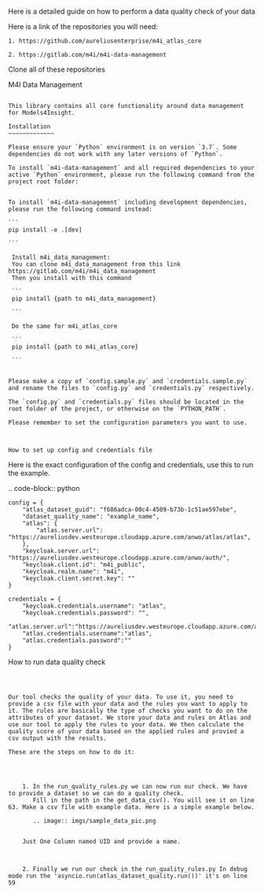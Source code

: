 Here is a detailed guide on how to perform a data quality check of your data

Here is a link of the repositories you will need:

    1. https://github.com/aureliusenterprise/m4i_atlas_core

    2. https://gitlab.com/m4i/m4i-data-management


Clone all of these repositories

M4I Data Management
~~~~~~~~~~~~~~~~~~~~

This library contains all core functionality around data management for Models4Insight.

Installation 
~~~~~~~~~~~~~

Please ensure your `Python` environment is on version `3.7`. Some dependencies do not work with any later versions of `Python`.

To install `m4i-data-management` and all required dependencies to your active `Python` environment, please run the following command from the project root folder:


To install `m4i-data-management` including development dependencies, please run the following command instead:

```
pip install -e .[dev]

```

 Install m4i_data_management:
 You can clone m4i_data_management from this link https://gitlab.com/m4i/m4i_data_management
 Then you install with this command

 ```
 pip install {path to m4i_data_management}
 
 ```

 Do the same for m4i_atlas_core

 ```
 pip install {path to m4i_atlas_core}
 
 ```


Please make a copy of `config.sample.py` and `credentials.sample.py` and rename the files to `config.py` and `credentials.py` respectively.

The `config.py` and `credentials.py` files should be located in the root folder of the project, or otherwise on the `PYTHON_PATH`.

Please remember to set the configuration parameters you want to use.



How to set up config and credentials file
~~~~~~~~~~~~~~~~~~~~~~~~~~~~~~~~~~~~~~~~~~

Here is the exact configuration of the config and credentials, use this to run the example.

.. code-block:: python

    config = {
        "atlas_dataset_guid": "f686adca-00c4-4509-b73b-1c51ae597ebe",
        "dataset_quality_name": "example_name",
        "atlas": {
            "atlas.server.url": "https://aureliusdev.westeurope.cloudapp.azure.com/anwo/atlas/atlas",
        },
        "keycloak.server.url": "https://aureliusdev.westeurope.cloudapp.azure.com/anwo/auth/",
        "keycloak.client.id": "m4i_public",
        "keycloak.realm.name": "m4i",
        "keycloak.client.secret.key": ""
    }

    credentials = {
        "keycloak.credentials.username": "atlas",
        "keycloak.credentials.password": "",
        "atlas.server.url":"https://aureliusdev.westeurope.cloudapp.azure.com/anwo/atlas/atlas", 
        "atlas.credentials.username":"atlas",
        "atlas.credentials.password":""
    }

How to run data quality check
~~~~~~~~~~~~~~~~~~~~~~~~~~~~~~



Our tool checks the quality of your data. To use it, you need to provide a csv file with your data and the rules you want to apply to it. The rules are basically the type of checks you want to do on the attributes of your dataset. We store your data and rules on Atlas and use our tool to apply the rules to your data. We then calculate the quality score of your data based on the applied rules and provied a csv output with the results.

These are the steps on how to do it:
    
    

    
    1. In the run_quality_rules.py we can now run our check. We have to provide a dataset so we can do a quality check.
       Fill in the path in the get_data_csv(). You will see it on line 63. Make a csv file with example data. Here is a simple example below.

       .. image:: imgs/sample_data_pic.png


    Just One Column named UID and provide a name.


    
    2. Finally we run our check in the run_quality_rules.py In debug mode run the 'asyncio.run(atlas_dataset_quality.run())' it's on line 59

    



